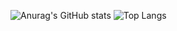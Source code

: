 ![Anurag's GitHub stats](https://github-readme-stats.vercel.app/api?username=ProbAlex&show_icons=true&theme=radical)
![Top Langs](https://github-readme-stats.vercel.app/api/top-langs/?username=ProbAlex&layout=compact)
